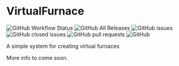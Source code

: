 # VirtualFurnace 
![GitHub Workflow Status](https://img.shields.io/github/workflow/status/ShaneBeee/VirtualFurnace/Java%20CI%20with%20Maven)
![GitHub All Releases](https://img.shields.io/github/downloads/ShaneBeee/VirtualFurnace/total)
![GitHub issues](https://img.shields.io/github/issues/ShaneBeee/VirtualFurnace)
![GitHub closed issues](https://img.shields.io/github/issues-closed/ShaneBeee/VirtualFurnace)
![GitHub pull requests](https://img.shields.io/github/issues-pr/ShaneBeee/VirtualFurnace)
![GitHub](https://img.shields.io/github/license/ShaneBeee/VirtualFurnace)

A simple system for creating virtual furnaces

More info to come soon.
